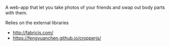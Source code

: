 A web-app that let you take photos of your friends and swap out body parts with them.

Relies on the external libraries
* http://fabricjs.com/
* https://fengyuanchen.github.io/cropperjs/